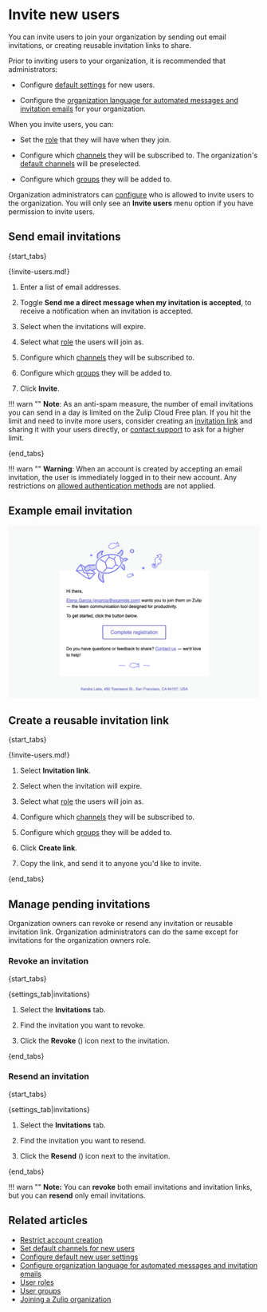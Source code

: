 # Invite new users

You can invite users to join your organization by sending out email invitations,
or creating reusable invitation links to share.

Prior to inviting users to your organization, it is recommended that administrators:

* Configure [default settings](/help/configure-default-new-user-settings) for
  new users.

* Configure the [organization language for automated messages and invitation
  emails][org-lang] for your organization.

When you invite users, you can:

* Set the [role](/help/user-roles) that they will have when
  they join.

* Configure which [channels](/help/introduction-to-channels) they will be
  subscribed to. The organization's [default
  channels](/help/set-default-channels-for-new-users) will be preselected.

* Configure which [groups](/help/user-groups) they will be added to.

Organization administrators can
[configure](/help/restrict-account-creation#change-who-can-send-invitations) who
is allowed to invite users to the organization. You will only see an **Invite
users** menu option if you have permission to invite users.

## Send email invitations

{start_tabs}

{!invite-users.md!}

1. Enter a list of email addresses.

1. Toggle **Send me a direct message when my invitation is accepted**,
   to receive a notification when an invitation is accepted.

1. Select when the invitations will expire.

1. Select what [role](/help/user-roles) the users will join as.

1. Configure which [channels](/help/introduction-to-channels) they will be subscribed
   to.

1. Configure which [groups](/help/user-groups) they will be added to.

1. Click **Invite**.

!!! warn ""
    **Note**: As an anti-spam measure, the number of email invitations
    you can send in a day is limited on the Zulip Cloud Free plan. If
    you hit the limit and need to invite more users, consider creating an
    [invitation link](#create-a-reusable-invitation-link) and sharing it
    with your users directly, or [contact support](/help/contact-support)
    to ask for a higher limit.

{end_tabs}

!!! warn ""
    **Warning**: When an account is created by accepting an email
    invitation, the user is immediately logged in to their new account.
    Any restrictions on [allowed authentication
    methods](/help/configure-authentication-methods) are not applied.

## Example email invitation

![Email invitation](/static/images/help/example-invitation-email.png)

## Create a reusable invitation link

{start_tabs}

{!invite-users.md!}

1. Select **Invitation link**.

1. Select when the invitation will expire.

1. Select what [role](/help/user-roles) the users will join as.

1. Configure which [channels](/help/introduction-to-channels) they will be subscribed
   to.

1. Configure which [groups](/help/user-groups) they will be added to.

1. Click **Create link**.

1. Copy the link, and send it to anyone you'd like to invite.

{end_tabs}

## Manage pending invitations

Organization owners can revoke or resend any invitation or reusable
invitation link. Organization administrators can do the same except
for invitations for the organization owners role.

### Revoke an invitation

{start_tabs}

{settings_tab|invitations}

1. Select the **Invitations** tab.

1. Find the invitation you want to revoke.

1. Click the **Revoke** (<i class="zulip-icon zulip-icon-trash"></i>) icon next to the invitation.

{end_tabs}

### Resend an invitation

{start_tabs}

{settings_tab|invitations}

1. Select the **Invitations** tab.

1. Find the invitation you want to resend.

1. Click the **Resend** (<i class="zulip-icon zulip-icon-send-dm"></i>) icon next to the invitation.

{end_tabs}

!!! warn ""
    **Note:** You can **revoke** both email invitations and invitation links,
    but you can **resend** only email invitations.

## Related articles

* [Restrict account creation](/help/restrict-account-creation)
* [Set default channels for new users](/help/set-default-channels-for-new-users)
* [Configure default new user settings](/help/configure-default-new-user-settings)
* [Configure organization language for automated messages and invitation emails][org-lang]
* [User roles](/help/user-roles)
* [User groups](/help/user-groups)
* [Joining a Zulip organization](/help/join-a-zulip-organization)

[org-lang]: /help/configure-organization-language

